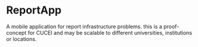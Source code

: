 # ReportApp
A mobile application for report infrastructure problems. this is a proof-concept for CUCEI and may be scalable to different universities, institutions or locations. 
